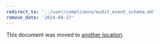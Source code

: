 ```yaml
---
redirect_to: '../user/compliance/audit_event_schema.md'
remove_date: '2024-08-27'
---
```


This document was moved to [another location](../user/compliance/audit_event_schema.md).

<!-- This redirect file can be deleted after <2024-08-27>. -->
<!-- Redirects that point to other docs in the same project expire in three months. -->
<!-- Redirects that point to docs in a different project or site (for example, link is not relative and starts with `https:`) expire in one year. -->
<!-- Before deletion, see: https://docs.gitlab.com/ee/development/documentation/redirects.html -->
